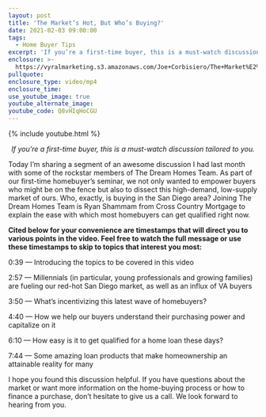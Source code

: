 ```yaml
---
layout: post
title: 'The Market’s Hot, But Who’s Buying?'
date: 2021-02-03 09:00:00
tags:
  - Home Buyer Tips
excerpt: 'If you’re a first-time buyer, this is a must-watch discussion tailored to you.'
enclosure: >-
  https://vyralmarketing.s3.amazonaws.com/Joe+Corbisiero/The+Market%E2%80%99s+Hot%2C+But+Who%E2%80%99s+Buying_.mp4
pullquote:
enclosure_type: video/mp4
enclosure_time:
use_youtube_image: true
youtube_alternate_image:
youtube_code: Q8vHIqHoCGU
---
```


{% include youtube.html %}

<p style="text-align: center;"><em>If you’re a first-time buyer, this is a must-watch discussion tailored to you.</em></p>

Today I’m sharing a segment of an awesome discussion I had last month with some of the rockstar members of The Dream Homes Team. As part of our first-time homebuyer’s seminar, we not only wanted to empower buyers who might be on the fence but also to dissect this high-demand, low-supply market of ours. Who, exactly, is buying in the San Diego area? Joining The Dream Homes Team is Ryan Shammam from Cross Country Mortgage to explain the ease with which most homebuyers can get qualified right now.&nbsp;

**Cited below for your convenience are timestamps that will direct you to various points in the video. Feel free to watch the full message or use these timestamps to skip to topics that interest you most:&nbsp;**

0:39 — Introducing the topics to be covered in this video

2:57 — Millennials (in particular, young professionals and growing families) are fueling our red-hot San Diego market, as well as an influx of VA buyers&nbsp;

3:50 — What’s incentivizing this latest wave of homebuyers?&nbsp;

4:40 — How we help our buyers understand their purchasing power and capitalize on it&nbsp;

6:10 — How easy is it to get qualified for a home loan these days?

7:44 — Some amazing loan products that make homeownership an attainable reality for many&nbsp;

I hope you found this discussion helpful. If you have questions about the market or want more information on the home-buying process or how to finance a purchase, don’t hesitate to give us a call. We look forward to hearing from you.
